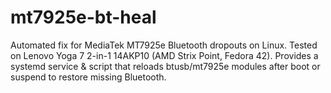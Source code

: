 # mt7925e-bt-heal
Automated fix for MediaTek MT7925e Bluetooth dropouts on Linux. Tested on Lenovo Yoga 7 2-in-1 14AKP10 (AMD Strix Point, Fedora 42). Provides a systemd service &amp; script that reloads btusb/mt7925e modules after boot or suspend to restore missing Bluetooth.
